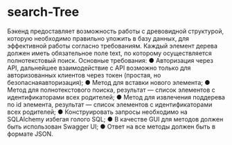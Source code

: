 # search-Tree

Бэкенд  предоставляет возможность работы с древовидной структурой, 
которую необходимо правильно уложить
в базу данных, для эффективной работы согласно требованиям.
Каждый элемент дерева должен иметь обязательное поле text, 
по которому осуществляется полнотекстовый поиск.
Основные требования:
● Авторизация через API, дальнейшее взаимодействие с API возможно только для 
авторизованных клиентов через токен (простая, но безопаснаяавторизация);
● Метод для вставки нового элемента;
● Метод для полнотекстового поиска, результат — список элементов с идентификаторами всех родителей;
● Метод для извлечения поддерева по id элемента, результат — список элементов с идентификаторами всех родителей;
● Конструировать запросы необходимо на SQLAlchemy избегая голого SQL;
● В качестве GUI для методов должен быть использован Swagger UI;
● Ответ на все методы должен быть в формате JSON.
